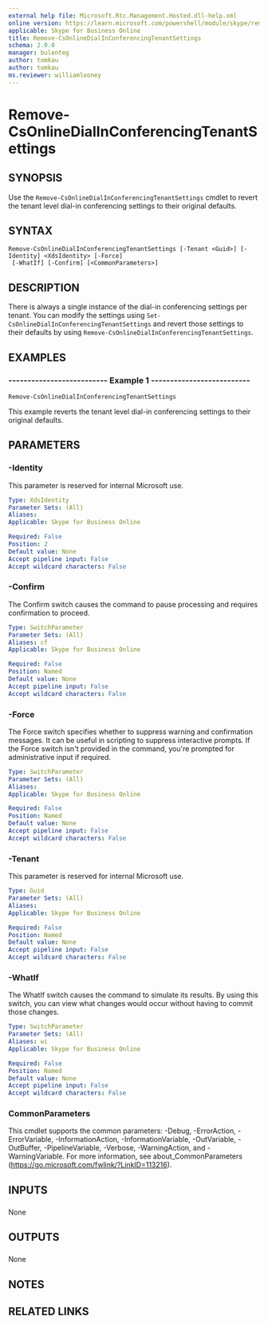 ```yaml
---
external help file: Microsoft.Rtc.Management.Hosted.dll-help.xml 
online version: https://learn.microsoft.com/powershell/module/skype/remove-csonlinedialinconferencingtenantsettings
applicable: Skype for Business Online
title: Remove-CsOnlineDialInConferencingTenantSettings
schema: 2.0.0
manager: bulenteg
author: tomkau
author: tomkau
ms.reviewer: williamlooney
---
```


# Remove-CsOnlineDialInConferencingTenantSettings

## SYNOPSIS
Use the `Remove-CsOnlineDialInConferencingTenantSettings` cmdlet to revert the tenant level dial-in conferencing settings to their original defaults.

## SYNTAX

```
Remove-CsOnlineDialInConferencingTenantSettings [-Tenant <Guid>] [-Identity] <XdsIdentity> [-Force]
 [-WhatIf] [-Confirm] [<CommonParameters>]
```

## DESCRIPTION
There is always a single instance of the dial-in conferencing settings per tenant.
You can modify the settings using `Set-CsOnlineDialInConferencingTenantSettings` and revert those settings to their defaults by using `Remove-CsOnlineDialInConferencingTenantSettings`.

## EXAMPLES

### -------------------------- Example 1 --------------------------
```
Remove-CsOnlineDialInConferencingTenantSettings
```

This example reverts the tenant level dial-in conferencing settings to their original defaults.


## PARAMETERS

### -Identity
This parameter is reserved for internal Microsoft use.

```yaml
Type: XdsIdentity
Parameter Sets: (All)
Aliases: 
Applicable: Skype for Business Online

Required: False
Position: 2
Default value: None
Accept pipeline input: False
Accept wildcard characters: False
```

### -Confirm
The Confirm switch causes the command to pause processing and requires confirmation to proceed.

```yaml
Type: SwitchParameter
Parameter Sets: (All)
Aliases: cf
Applicable: Skype for Business Online

Required: False
Position: Named
Default value: None
Accept pipeline input: False
Accept wildcard characters: False
```

### -Force
The Force switch specifies whether to suppress warning and confirmation messages.
It can be useful in scripting to suppress interactive prompts.
If the Force switch isn't provided in the command, you're prompted for administrative input if required.

```yaml
Type: SwitchParameter
Parameter Sets: (All)
Aliases: 
Applicable: Skype for Business Online

Required: False
Position: Named
Default value: None
Accept pipeline input: False
Accept wildcard characters: False
```

### -Tenant
This parameter is reserved for internal Microsoft use.

```yaml
Type: Guid
Parameter Sets: (All)
Aliases: 
Applicable: Skype for Business Online

Required: False
Position: Named
Default value: None
Accept pipeline input: False
Accept wildcard characters: False
```

### -WhatIf
The WhatIf switch causes the command to simulate its results.
By using this switch, you can view what changes would occur without having to commit those changes.

```yaml
Type: SwitchParameter
Parameter Sets: (All)
Aliases: wi
Applicable: Skype for Business Online

Required: False
Position: Named
Default value: None
Accept pipeline input: False
Accept wildcard characters: False
```

### CommonParameters
This cmdlet supports the common parameters: -Debug, -ErrorAction, -ErrorVariable, -InformationAction, -InformationVariable, -OutVariable, -OutBuffer, -PipelineVariable, -Verbose, -WarningAction, and -WarningVariable. For more information, see about_CommonParameters (https://go.microsoft.com/fwlink/?LinkID=113216).

## INPUTS

###  
None

## OUTPUTS

###  
None

## NOTES

## RELATED LINKS
